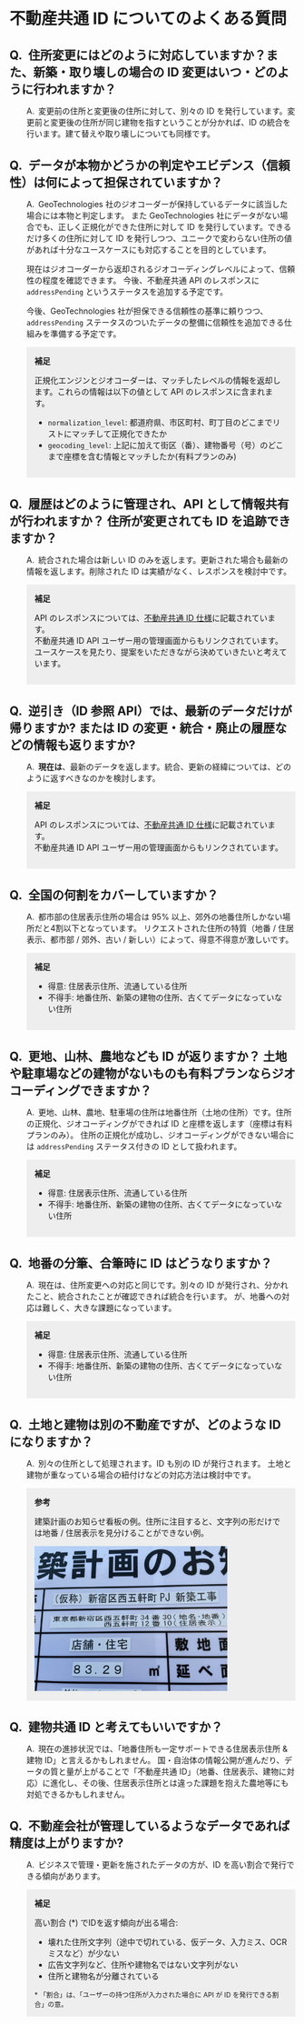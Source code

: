 <style>
h2 {
  margin-top: 30px;
  margin-bottom: 10px;
}
h2:before {
  content: 'Q.';
  margin-right: .5em;
}
p:not(aside p) {
  margin-left: 30px;
}
aside {
  background: #eee;
  padding: 1em;
  margin-left: 30px;
}
aside:before {
  content: '補足';
  font-weight: bold;
}
aside.sanko:before {
  content: '参考';
  font-weight: bold;
}
h2 + p:before {
  content: 'A.';
  margin-right: .5em;
}

</style>

# 不動産共通 ID についてのよくある質問

## 住所変更にはどのように対応していますか？また、新築・取り壊しの場合の ID 変更はいつ・どのように行われますか？

変更前の住所と変更後の住所に対して、別々の ID を発行しています。変更前と変更後の住所が同じ建物を指すということが分かれば、ID の統合を行います。建て替えや取り壊しについても同様です。

## データが本物かどうかの判定やエビデンス（信頼性）は何によって担保されていますか？

GeoTechnologies 社のジオコーダーが保持しているデータに該当した場合には本物と判定します。
また GeoTechnologies 社にデータがない場合でも、正しく正規化ができた住所に対して ID を発行しています。できるだけ多くの住所に対して ID を発行しつつ、ユニークで変わらない住所の値があれば十分なユースケースにも対応することを目的としています。

現在はジオコーダーから返却されるジオコーディングレベルによって、信頼性の程度を確認できます。 今後、不動産共通 API のレスポンスに `addressPending` というステータスを追加する予定です。

今後、GeoTechnologies 社が担保できる信頼性の基準に頼りつつ、`addressPending` ステータスのついたデータの整備に信頼性を追加できる仕組みを準備する予定です。

<aside>
<p>正規化エンジンとジオコーダーは、マッチしたレベルの情報を返却します。これらの情報は以下の値として API のレスポンスに含まれます。</p>
<ul>
<li><code>normalization_level</code>: 都道府県、市区町村、町丁目のどこまでリストにマッチして正規化できたか</li>
<li><code>geocoding_level</code>: 上記に加えて街区（番）、建物番号（号）のどこまで座標を含む情報とマッチしたか(有料プランのみ)</li>
</ul>
</aside>

## 履歴はどのように管理され、API として情報共有が行われますか？ 住所が変更されても ID を追跡できますか？

統合された場合は新しい ID のみを返します。更新された場合も最新の情報を返します。削除された ID は実績がなく、レスポンスを検討中です。

<aside>
<p>API のレスポンスについては、<a href="https://geolonia.github.io/prop-id-api/api-specs.html">不動産共通 ID 仕様</a>に記載されています。<br />
不動産共通 ID API ユーザー用の管理画面からもリンクされています。ユースケースを見たり、提案をいただきながら決めていきたいと考えています。</p>
</aside>

## 逆引き（ID 参照 API）では、最新のデータだけが帰りますか? または ID の変更・統合・廃止の履歴などの情報も返りますか?

__現在は__、最新のデータを返します。統合、更新の経緯については、どのように返すべきなのかを検討します。

<aside>
<p>API のレスポンスについては、<a href="https://geolonia.github.io/prop-id-api/api-specs.html">不動産共通 ID 仕様</a>に記載されています。<br />
不動産共通 ID API ユーザー用の管理画面からもリンクされています。</p>
</aside>

## 全国の何割をカバーしていますか？

都市部の住居表示住所の場合は 95% 以上、郊外の地番住所しかない場所だと4割以下となっています。
リクエストされた住所の特質（地番 / 住居表示、都市部 / 郊外、古い / 新しい）によって、得意不得意が激しいです。

<aside>
<ul>
<li>得意: 住居表示住所、流通している住所</li>
<li>不得手: 地番住所、新築の建物の住所、古くてデータになっていない住所</li>
</ul>
</aside>

## 更地、山林、農地なども ID が返りますか？ 土地や駐車場などの建物がないものも有料プランならジオコーディングできますか？

更地、山林、農地、駐車場の住所は地番住所（土地の住所）です。住所の正規化、ジオコーディングができれば ID と座標を返します（座標は有料プランのみ）。
住所の正規化が成功し、ジオコーディングができない場合には `addressPending` ステータス付きの ID として扱われます。

<aside>
<ul>
<li>得意: 住居表示住所、流通している住所</li>
<li>不得手: 地番住所、新築の建物の住所、古くてデータになっていない住所</li>
</ul>
</aside>

## 地番の分筆、合筆時に ID はどうなりますか？

現在は、住所変更への対応と同じです。別々の ID が発行され、分かれたこと、統合されたことが確認できれば統合を行います。
が、地番への対応は難しく、大きな課題になっています。

<aside>
<ul>
<li>得意: 住居表示住所、流通している住所</li>
<li>不得手: 地番住所、新築の建物の住所、古くてデータになっていない住所</li>
</ul>
</aside>

## 土地と建物は別の不動産ですが、どのような ID になりますか？

別々の住所として処理されます。ID も別の ID が発行されます。
土地と建物が重なっている場合の紐付けなどの対応方法は検討中です。

<aside class="sanko">
<p>建築計画のお知らせ看板の例。住所に注目すると、文字列の形だけでは地番 / 住居表示を見分けることができない例。</p>
<img width="340" src="./images/api-faq-chiban-vs-residual.jpeg" alt="東京都新宿区西五軒町34番30(地名・地番)、西五軒町12番10(住居表示)" />
</aside>

## 建物共通 ID と考えてもいいですか？

現在の進捗状況では、「地番住所も一定サポートできる住居表示住所 & 建物 ID」と言えるかもしれません。
国・自治体の情報公開が進んだり、データの質と量が上がることで「不動産共通 ID」（地番、住居表示、建物に対応）に進化し、その後、住居表示住所とは違った課題を抱えた農地等にも対処できるかもしれません。

## 不動産会社が管理しているようなデータであれば精度は上がりますか?

ビジネスで管理・更新を施されたデータの方が、ID を高い割合で発行できる傾向があります。

<aside>
<p>
高い割合 (*) でIDを返す傾向が出る場合:</p>
<ul>
<li>壊れた住所文字列（途中で切れている、仮データ、入力ミス、OCR ミスなど）が少ない</li>
<li>広告文字列など、住所や建物名ではない文字列がない</li>
<li>住所と建物名が分離されている</li>
</ul>
<small>* 「割合」は、「ユーザーの持つ住所が入力された場合に API が ID を発行できる割合」の意。</small>
</aside>
